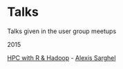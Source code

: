 # Talks
Talks given in the user group meetups

2015

[HPC with R & Hadoop](https://github.com/aRstats/talks/tree/master/2015/HPC_with_R_and_Hadoop) - [Alexis Sarghel](https://github.com/TrustedBSD)
